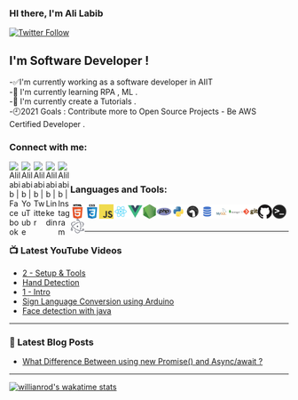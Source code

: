 ### HI there, I'm Ali Labib
[![Twitter Follow](https://img.shields.io/twitter/follow/ali_labib_?color=1DA1F2&logo=twitter&style=for-the-badge)](https://twitter.com/intent/follow?original_referer=https%3A%2F%2Fgithub.com%2Falilabib&screen_name=ali_labib_)

## I'm Software Developer !
-✅I'm currently working as a software developer in AIIT <br>
-🚀 I'm currently learning RPA , ML . <br>
-🚨 I'm currently create a Tutorials . <br>
-🕘2021 Goals : Contribute more to Open Source Projects - Be AWS Certified Developer . <br>

### Connect with me:

[<img align="left" alt="Alilabib | Facebook" width="22px" src="https://cdn.jsdelivr.net/npm/simple-icons@3.13.0/icons/facebook.svg"/>][facebook]
[<img align="left" alt="Alilabib | YouTube" width="22px" src="https://cdn.jsdelivr.net/npm/simple-icons@v3/icons/youtube.svg"/>][youtube]
[<img align="left" alt="Alilabib | Twitter" width="22px" src="https://cdn.jsdelivr.net/npm/simple-icons@v3/icons/twitter.svg"/>][twitter]
[<img align="left" alt="Alilabib | Linkedin" width="22px" src="https://cdn.jsdelivr.net/npm/simple-icons@v3/icons/linkedin.svg"/>][linkedin]
[<img align="left" alt="Alilabib | Instagram" width="22px" src="https://cdn.jsdelivr.net/npm/simple-icons@v3/icons/instagram.svg"/>][instagram]


<br/>


### Languages and Tools:
[<img align="left" alt="HTML5" width="26px" src="https://raw.githubusercontent.com/github/explore/80688e429a7d4ef2fca1e82350fe8e3517d3494d/topics/html/html.png" />][youtube]
[<img align="left" alt="CSS3" width="26px" src="https://raw.githubusercontent.com/github/explore/80688e429a7d4ef2fca1e82350fe8e3517d3494d/topics/css/css.png" />][youtube]
[<img align="left" alt="JavaScript" width="26px" src="https://raw.githubusercontent.com/github/explore/80688e429a7d4ef2fca1e82350fe8e3517d3494d/topics/javascript/javascript.png" />][youtube]
[<img align="left" alt="React" width="26px" src="https://raw.githubusercontent.com/github/explore/80688e429a7d4ef2fca1e82350fe8e3517d3494d/topics/react/react.png" />][youtube]
[<img align="left" alt="Vue" width="26px" src="https://raw.githubusercontent.com/github/explore/80688e429a7d4ef2fca1e82350fe8e3517d3494d/topics/vue/vue.png" />][youtube]
[<img align="left" alt="Node.js" width="26px" src="https://raw.githubusercontent.com/github/explore/80688e429a7d4ef2fca1e82350fe8e3517d3494d/topics/nodejs/nodejs.png" />][youtube]
[<img align="left" alt="PHP" width="26px" src="https://raw.githubusercontent.com/github/explore/80688e429a7d4ef2fca1e82350fe8e3517d3494d/topics/php/php.png" />][youtube]
[<img align="left" alt="Python" width="26px" src="https://raw.githubusercontent.com/github/explore/80688e429a7d4ef2fca1e82350fe8e3517d3494d/topics/python/python.png" />][youtube]
[<img align="left" alt="Deno" width="26px" src="https://raw.githubusercontent.com/github/explore/361e2821e2dea67711cde99c9c40ed357061cf27/topics/deno/deno.png" />][youtube]
[<img align="left" alt="SQL" width="26px" src="https://raw.githubusercontent.com/github/explore/80688e429a7d4ef2fca1e82350fe8e3517d3494d/topics/sql/sql.png" />][youtube]
[<img align="left" alt="MySQL" width="26px" src="https://raw.githubusercontent.com/github/explore/80688e429a7d4ef2fca1e82350fe8e3517d3494d/topics/mysql/mysql.png" />][youtube]
[<img align="left" alt="MongoDB" width="26px" src="https://raw.githubusercontent.com/github/explore/80688e429a7d4ef2fca1e82350fe8e3517d3494d/topics/mongodb/mongodb.png" />][youtube]
[<img align="left" alt="Git" width="26px" src="https://raw.githubusercontent.com/github/explore/80688e429a7d4ef2fca1e82350fe8e3517d3494d/topics/git/git.png" />][youtube]
[<img align="left" alt="GitHub" width="26px" src="https://raw.githubusercontent.com/github/explore/78df643247d429f6cc873026c0622819ad797942/topics/github/github.png" />][youtube]
[<img align="left" alt="Terminal" width="26px" src="https://raw.githubusercontent.com/github/explore/80688e429a7d4ef2fca1e82350fe8e3517d3494d/topics/terminal/terminal.png" />][youtube]
[<img align="left" alt="Electron" width="26px" src="https://raw.githubusercontent.com/github/explore/80688e429a7d4ef2fca1e82350fe8e3517d3494d/topics/electron/electron.png" />][youtube]

<br/>
<br/>

---

### 📺 Latest YouTube Videos
<!-- YOUTUBE:START -->
- [2 - Setup & Tools](https://www.youtube.com/watch?v=2RVJUb-Owhg)
- [Hand Detection](https://www.youtube.com/watch?v=hO5GDN_ek2s)
- [1 - Intro](https://www.youtube.com/watch?v=60GUXUX9h40)
- [Sign Language Conversion  using Arduino](https://www.youtube.com/watch?v=CSrYydS0zJI)
- [Face detection with java](https://www.youtube.com/watch?v=49NCOpVsAqA)
<!-- YOUTUBE:END -->

---

### 📕 Latest Blog Posts
<!-- BLOG-POST-LIST:START -->
- [What Difference Between using new Promise() and Async/await ?](https://dev.to/alilabib/what-difference-between-using-new-promise-and-async-await-4j96)
<!-- BLOG-POST-LIST:END -->

--- 

[![willianrod's wakatime stats](https://github-readme-stats.vercel.app/api/wakatime?username=Alilabib)](https://github.com/anuraghazra/github-readme-stats)


[facebook]: https://www.facebook.com/ali.labib.925/
[twitter]: https://twitter.com/ali_labib_
[youtube]: https://www.youtube.com/channel/UCFNGJILfuD9Rks3xL3zdsPg
[instagram]: https://www.instagram.com/aly.labeb/
[linkedin]: https://www.linkedin.com/in/ali-labib-815741b7/
[vueplaylist]: https://www.youtube.com/playlist?list=PLBs456TKOq0So8vu5nhRINuFxCH11reQq
[projectsplaylist]: https://www.youtube.com/playlist?list=PLBs456TKOq0TOYclH7WBSJp9-N48ZG26T